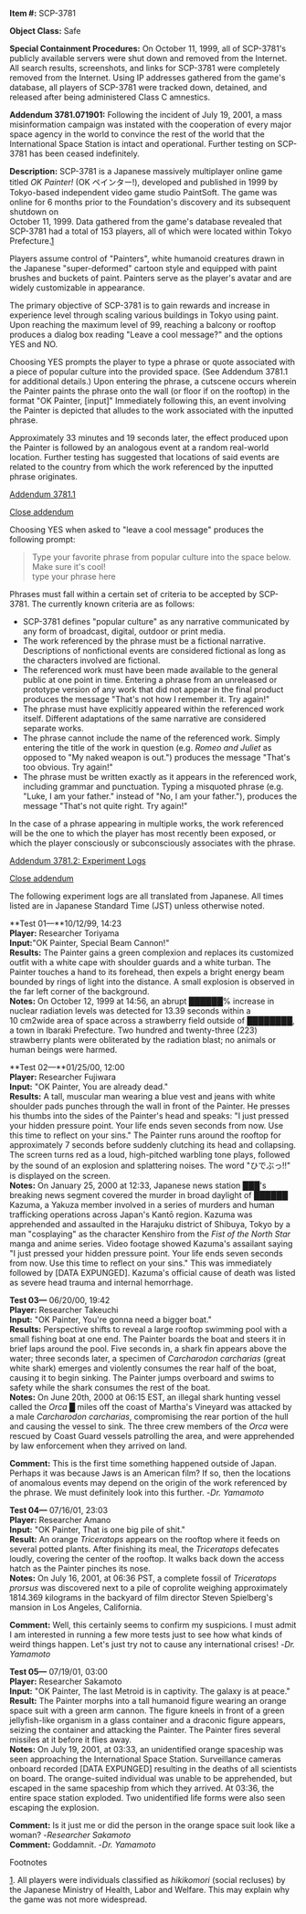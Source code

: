 **Item #:** SCP-3781

**Object Class:** Safe

**Special Containment Procedures:** On October 11, 1999, all of SCP-3781's publicly available servers were shut down and removed from the Internet. All search results, screenshots, and links for SCP-3781 were completely removed from the Internet. Using IP addresses gathered from the game's database, all players of SCP-3781 were tracked down, detained, and released after being administered Class C amnestics.

**Addendum 3781.071901:** Following the incident of July 19, 2001, a mass misinformation campaign was instated with the cooperation of every major space agency in the world to convince the rest of the world that the International Space Station is intact and operational. Further testing on SCP-3781 has been ceased indefinitely.

**Description:** SCP-3781 is a Japanese massively multiplayer online game titled _OK Painter!_ (OK ペインター!), developed and published in 1999 by Tokyo-based independent video game studio PaintSoft. The game was online for 6 months prior to the Foundation's discovery and its subsequent shutdown on  
October 11, 1999. Data gathered from the game's database revealed that SCP-3781 had a total of 153 players, all of which were located within Tokyo Prefecture.[1](javascript:;)

Players assume control of "Painters", white humanoid creatures drawn in the Japanese "super-deformed" cartoon style and equipped with paint brushes and buckets of paint. Painters serve as the player's avatar and are widely customizable in appearance.

The primary objective of SCP-3781 is to gain rewards and increase in experience level through scaling various buildings in Tokyo using paint. Upon reaching the maximum level of 99, reaching a balcony or rooftop produces a dialog box reading "Leave a cool message?" and the options YES and NO.

Choosing YES prompts the player to type a phrase or quote associated with a piece of popular culture into the provided space. (See Addendum 3781.1 for additional details.) Upon entering the phrase, a cutscene occurs wherein the Painter paints the phrase onto the wall (or floor if on the rooftop) in the format "OK Painter, \[input\]" Immediately following this, an event involving the Painter is depicted that alludes to the work associated with the inputted phrase.

Approximately 33 minutes and 19 seconds later, the effect produced upon the Painter is followed by an analogous event at a random real-world location. Further testing has suggested that locations of said events are related to the country from which the work referenced by the inputted phrase originates.

[Addendum 3781.1](javascript:;)

[Close addendum](javascript:;)

Choosing YES when asked to "leave a cool message" produces the following prompt:

> Type your favorite phrase from popular culture into the space below. Make sure it's cool!  
> type your phrase here

Phrases must fall within a certain set of criteria to be accepted by SCP-3781. The currently known criteria are as follows:

*   SCP-3781 defines "popular culture" as any narrative communicated by any form of broadcast, digital, outdoor or print media.
*   The work referenced by the phrase must be a fictional narrative. Descriptions of nonfictional events are considered fictional as long as the characters involved are fictional.
*   The referenced work must have been made available to the general public at one point in time. Entering a phrase from an unreleased or prototype version of any work that did not appear in the final product produces the message "That's not how I remember it. Try again!"
*   The phrase must have explicitly appeared within the referenced work itself. Different adaptations of the same narrative are considered separate works.
*   The phrase cannot include the name of the referenced work. Simply entering the title of the work in question (e.g. _Romeo and Juliet_ as opposed to "My naked weapon is out.") produces the message "That's too obvious. Try again!"
*   The phrase must be written exactly as it appears in the referenced work, including grammar and punctuation. Typing a misquoted phrase (e.g. "Luke, I am your father." instead of "No, I am your father."), produces the message "That's not quite right. Try again!"

In the case of a phrase appearing in multiple works, the work referenced will be the one to which the player has most recently been exposed, or which the player consciously or subconsciously associates with the phrase.

[Addendum 3781.2: Experiment Logs](javascript:;)

[Close addendum](javascript:;)

The following experiment logs are all translated from Japanese. All times listed are in Japanese Standard Time (JST) unless otherwise noted.

**Test 01—**10/12/99, 14:23  
**Player:** Researcher Toriyama  
**Input:**"OK Painter, Special Beam Cannon!"  
**Results:** The Painter gains a green complexion and replaces its customized outfit with a white cape with shoulder guards and a white turban. The Painter touches a hand to its forehead, then expels a bright energy beam bounded by rings of light into the distance. A small explosion is observed in the far left corner of the background.  
**Notes:** On October 12, 1999 at 14:56, an abrupt ██████% increase in nuclear radiation levels was detected for 13.39 seconds within a 10 cm2wide area of space across a strawberry field outside of ████████, a town in Ibaraki Prefecture. Two hundred and twenty-three (223) strawberry plants were obliterated by the radiation blast; no animals or human beings were harmed.

**Test 02—**01/25/00, 12:00  
**Player:** Researcher Fujiwara  
**Input:** "OK Painter, You are already dead."  
**Results:** A tall, muscular man wearing a blue vest and jeans with white shoulder pads punches through the wall in front of the Painter. He presses his thumbs into the sides of the Painter's head and speaks: "I just pressed your hidden pressure point. Your life ends seven seconds from now. Use this time to reflect on your sins." The Painter runs around the rooftop for approximately 7 seconds before suddenly clutching its head and collapsing. The screen turns red as a loud, high-pitched warbling tone plays, followed by the sound of an explosion and splattering noises. The word "ひでぶっ!!" is displayed on the screen.  
**Notes:** On January 25, 2000 at 12:33, Japanese news station ███'s breaking news segment covered the murder in broad daylight of ██████ Kazuma, a Yakuza member involved in a series of murders and human trafficking operations across Japan's Kantō region. Kazuma was apprehended and assaulted in the Harajuku district of Shibuya, Tokyo by a man "cosplaying" as the character Kenshiro from the _Fist of the North Star_ manga and anime series. Video footage showed Kazuma's assailant saying "I just pressed your hidden pressure point. Your life ends seven seconds from now. Use this time to reflect on your sins." This was immediately followed by \[DATA EXPUNGED\]. Kazuma's official cause of death was listed as severe head trauma and internal hemorrhage.

**Test 03—** 06/20/00, 19:42  
**Player:** Researcher Takeuchi  
**Input:** "OK Painter, You're gonna need a bigger boat."  
**Results:** Perspective shifts to reveal a large rooftop swimming pool with a small fishing boat at one end. The Painter boards the boat and steers it in brief laps around the pool. Five seconds in, a shark fin appears above the water; three seconds later, a specimen of _Carcharodon carcharias_ (great white shark) emerges and violently consumes the rear half of the boat, causing it to begin sinking. The Painter jumps overboard and swims to safety while the shark consumes the rest of the boat.  
**Notes:** On June 20th, 2000 at 06:15 EST, an illegal shark hunting vessel called the _Orca_ █ miles off the coast of Martha's Vineyard was attacked by a male _Carcharodon carcharias_, compromising the rear portion of the hull and causing the vessel to sink. The three crew members of the _Orca_ were rescued by Coast Guard vessels patrolling the area, and were apprehended by law enforcement when they arrived on land.

**Comment:** This is the first time something happened outside of Japan. Perhaps it was because Jaws is an American film? If so, then the locations of anomalous events may depend on the origin of the work referenced by the phrase. We must definitely look into this further. -_Dr. Yamamoto_

**Test 04—** 07/16/01, 23:03  
**Player:** Researcher Amano  
**Input:** "OK Painter, That is one big pile of shit."  
**Result:** An orange _Triceratops_ appears on the rooftop where it feeds on several potted plants. After finishing its meal, the _Triceratops_ defecates loudly, covering the center of the rooftop. It walks back down the access hatch as the Painter pinches its nose.  
**Notes:** On July 16, 2001, at 06:36 PST, a complete fossil of _Triceratops prorsus_ was discovered next to a pile of coprolite weighing approximately 1814.369 kilograms in the backyard of film director Steven Spielberg's mansion in Los Angeles, California.

**Comment:** Well, this certainly seems to confirm my suspicions. I must admit I am interested in running a few more tests just to see how what kinds of weird things happen. Let's just try not to cause any international crises! -_Dr. Yamamoto_

**Test 05—** 07/19/01, 03:00  
**Player:** Researcher Sakamoto  
**Input:** "OK Painter, The last Metroid is in captivity. The galaxy is at peace."  
**Result:** The Painter morphs into a tall humanoid figure wearing an orange space suit with a green arm cannon. The figure kneels in front of a green jellyfish-like organism in a glass container and a draconic figure appears, seizing the container and attacking the Painter. The Painter fires several missiles at it before it flies away.  
**Notes:** On July 19, 2001, at 03:33, an unidentified orange spaceship was seen approaching the International Space Station. Surveillance cameras onboard recorded \[DATA EXPUNGED\] resulting in the deaths of all scientists on board. The orange-suited individual was unable to be apprehended, but escaped in the same spaceship from which they arrived. At 03:36, the entire space station exploded. Two unidentified life forms were also seen escaping the explosion.

**Comment:** Is it just me or did the person in the orange space suit look like a woman? -_Researcher Sakamoto_  
**Comment:** Goddamnit. -_Dr. Yamamoto_

Footnotes

[1](javascript:;). All players were individuals classified as _hikikomori_ (social recluses) by the Japanese Ministry of Health, Labor and Welfare. This may explain why the game was not more widespread.